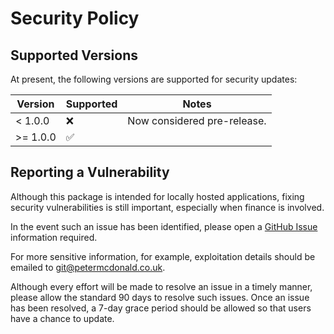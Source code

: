 Security Policy
=====================================

Supported Versions
-------------------------------------

At present, the following versions are supported for security updates:

| Version  | Supported          | Notes                       |
|----------|--------------------|-----------------------------|
| < 1.0.0  | :x:                | Now considered pre-release. |
| >= 1.0.0 | :white_check_mark: |                             |

Reporting a Vulnerability
-------------------------------------

Although this package is intended for locally hosted applications, fixing
security vulnerabilities is still important, especially when finance is
involved.

In the event such an issue has been identified, please open a
[GitHub Issue](https://github.com/petermcd/monzo-api/issues)
information required.

For more sensitive information, for example, exploitation details should be
emailed to git@petermcdonald.co.uk.

Although every effort will be made to resolve an issue in a timely manner,
please allow the standard 90 days to resolve such issues. Once an issue
has been resolved, a 7-day grace period should be allowed so that
users have a chance to update.
